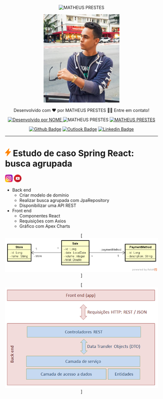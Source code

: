 <p align="center">
<img alt="MATHEUS PRESTES" src="https://img.shields.io/badge/MATHEUS_PRESTES-%3498db?color=db7734&style=for-the-badge">
<p>

<p align="center">
  <img alt="FOTO PERFIL" src="foto_perfil.png" width="250px"/>
<p>

<p align="center">
Desenvolvido com ❤️ por MATHEUS PRESTES 👋🏽 Entre em contato!
<p>

<p align="center"> 

  <a href="https://github.com/Mathprestes">
    <img alt="Desenvolvido por NOME" src="https://img.shields.io/badge/Frontend-%3498db?color=03090d&style=for-the-badge">
  </a>

  <img alt="MATHEUS PRESTES" src="https://img.shields.io/badge/Desenvolvedor-%3498db?color=db7734&style=for-the-badge">
  
  <a href="https://github.com/Mathprestes">
    <img alt="MATHEUS PRESTES" src="https://img.shields.io/badge/Backend-%3498db?color=03090d&style=for-the-badge">
  </a>
  
<div align="center">
    
[![Github Badge](https://img.shields.io/badge/-GitHub-000?style=flat-square&logo=Github&logoColor=white)](https://github.com/Mathprestes)
[![Outlook Badge](https://img.shields.io/badge/-matheus.prestes__@outlook.com-000?style=flat-square&logo=microsoft-outlook&logoColor=white)](matheus.prestes_@outlook.com)
[![Linkedin Badge](https://img.shields.io/badge/-Linkedin-blue?style=flat-square&logo=Linkedin&logoColor=white)](https://www.linkedin.com/in/matheus-prestes-235833186)

</div>
  
<p>

--------------------------------------------------------------------------

# ![DevSuperior logo](https://raw.githubusercontent.com/devsuperior/bds-assets/main/ds/devsuperior-logo-small.png) Estudo de caso Spring React: busca agrupada

[![DevSuperior no Instagram](https://raw.githubusercontent.com/devsuperior/bds-assets/main/ds/ig-icon.png)](https://instagram.com/devsuperior.ig)
[![DevSuperior no Youtube](https://raw.githubusercontent.com/devsuperior/bds-assets/main/ds/yt-icon.png)](https://youtube.com/devsuperior)

- Back end
    - Criar modelo de domínio
    - Realizar busca agrupada com JpaRepository
    - Disponibilizar uma API REST
- Front end
    - Componentes React
    - Requisições com Axios
    - Gráfico com Apex Charts

<div align="center">
    
[![Modelo de domínio](https://raw.githubusercontent.com/devsuperior/bds-assets/main/sds/diagrama.png)]

[![Modelo de domínio](https://raw.githubusercontent.com/devsuperior/bds-assets/main/sds/camadas.png)]

</div>
